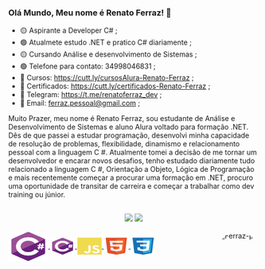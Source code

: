 ### Olá Mundo, Meu nome é Renato Ferraz! 👋

- 🟡 Aspirante a Developer C# ;
- 🟢 Atualmete estudo .NET e pratico C# diariamente ;
- 🟡 Cursando Análise e desenvolvimento de Sistemas ;
- 🟢 Telefone para contato: 34998046831 ;
- 🔵 Cursos:       https://cutt.ly/cursosAlura-Renato-Ferraz ;
- 🔵 Certificados: https://cutt.ly/certificados-Renato-Ferraz ;
- 🔵 Telegram:     https://t.me/renatoferraz_dev ;
- 🔵 Email: ferraz.pessoal@gmail.com ;


  
Muito Prazer, meu nome é Renato Ferraz, sou estudante de Análise e Desenvolvimento de Sistemas e aluno Alura voltado para formação .NET. Dês de que passei a estudar programação, desenvolvi minha capacidade de resolução de problemas, flexibilidade, dinamismo e relacionamento pessoal com a linguagem C #. Atualmente tomei a decisão de me tornar um desenvolvedor e encarar novos desafios, tenho estudado diariamente tudo relacionado a linguagem C #, Orientação a Objeto, Lógica de Programação e mais recentemente começar a procurar uma formação em .NET, procuro uma oportunidade de transitar de carreira e começar a trabalhar como dev training ou júnior.
##

 <div align="center">
  
  <img height="130em" src="https://github-readme-stats.vercel.app/api?username=renatoFerraz-git&show_icons=true&theme=dark&include_all_commits=true&count_private=true"/>
  <img height="130em" src="https://github-readme-stats.vercel.app/api/top-langs/?username=renatoFerraz-git&layout=compact&langs_count=7&theme=dark"/>
</div>


<div style="display: inline_block"><br>
  <a href="https://cursos.alura.com.br/user/renatoferraz">
  <img align="center" alt="Ferraz-Csharp" height="60" width="80" src="https://raw.githubusercontent.com/devicons/devicon/master/icons/csharp/csharp-original.svg">
  <img align="center" alt="Ferraz-Csharp" height="35" width="50" src="https://raw.githubusercontent.com/devicons/devicon/master/icons/csharp/csharp-original.svg">
  <img align="center" alt="Ferraz-Js" height="35" width="50" src="https://raw.githubusercontent.com/devicons/devicon/master/icons/javascript/javascript-plain.svg">
  <img align="center" alt="Ferraz-HTML" height="35" width="50" src="https://raw.githubusercontent.com/devicons/devicon/master/icons/html5/html5-original.svg">
  <img align="center" alt="Ferraz-CSS" height="35" width="50" src="https://raw.githubusercontent.com/devicons/devicon/master/icons/css3/css3-original.svg">   
  
  <img align="right" alt="Ferraz-pic" height="90" style="border-radius:50px;" src="https://miro.medium.com/max/1400/1*7I6oONv2fGLQJcNEFA4QSw.png">
</div>

##
 
  


  

  
  





